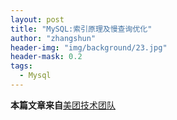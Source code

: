 ```yaml
---
layout: post
title: "MySQL:索引原理及慢查询优化"
author: "zhangshun"
header-img: "img/background/23.jpg"
header-mask: 0.2
tags:
  - Mysql
---
```


**本篇文章来自**[美团技术团队](https://tech.meituan.com/2014/06/30/mysql-index.html)